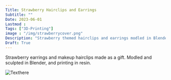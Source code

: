 ```yaml
---
Title: Strawberry Hairclips and Earrings
Subtitle: ""
Date: 2023-06-01
Lastmod : 
Tags: ["3D-Printing"]
image : "/img/strawberrycover.png"
Description: "Strawberry themed hairclips and earrings modled in Blender and printed in resin"
Draft: True
---
```


Strawberry earrings and makeup hairclips made as a gift. Modled and sculpted in Blender, and printing in resin.

![Texthere](/img/strawberrycollage.jpg "") 